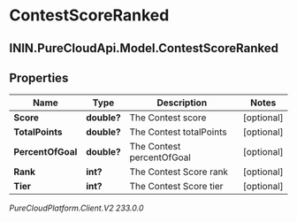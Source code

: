 # ContestScoreRanked

## ININ.PureCloudApi.Model.ContestScoreRanked

## Properties

|Name | Type | Description | Notes|
|------------ | ------------- | ------------- | -------------|
| **Score** | **double?** | The Contest score | [optional] |
| **TotalPoints** | **double?** | The Contest totalPoints | [optional] |
| **PercentOfGoal** | **double?** | The Contest percentOfGoal | [optional] |
| **Rank** | **int?** | The Contest Score rank | [optional] |
| **Tier** | **int?** | The Contest Score tier | [optional] |



_PureCloudPlatform.Client.V2 233.0.0_
